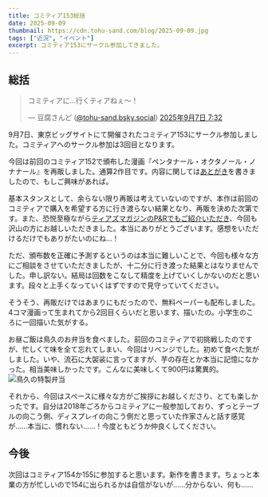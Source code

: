 ```yaml
---
title: コミティア153総括
date: 2025-09-09
thumbnail: https://cdn.tohu-sand.com/blog/2025-09-09.jpg
tags: ["近況", "イベント"]
excerpt: コミティア153にサークル参加してきました。
---
```

## 総括
<blockquote class="bluesky-embed" data-bluesky-uri="at://did:plc:zvnmkrwdc4j4nwsyquoadf7c/app.bsky.feed.post/3ly7a6he76s2r" data-bluesky-cid="bafyreidjcwew2jrjxahm4sfeiuawwc6olbmnwudr2seex65dk7lsb7y3uq" data-bluesky-embed-color-mode="system"><p lang="ja">コミティアに…行くティアねぇ〜！</p>&mdash; 豆腐さんど (<a href="https://bsky.app/profile/did:plc:zvnmkrwdc4j4nwsyquoadf7c?ref_src=embed">@tohu-sand.bsky.social</a>) <a href="https://bsky.app/profile/did:plc:zvnmkrwdc4j4nwsyquoadf7c/post/3ly7a6he76s2r?ref_src=embed">2025年9月7日 7:32</a></blockquote><script async src="https://embed.bsky.app/static/embed.js" charset="utf-8"></script>
9月7日、東京ビッグサイトにて開催されたコミティア153にサークル参加しました。コミティアへのサークル参加は3回目となります。

今回は前回のコミティア152で頒布した漫画『ペンタナール・オクタノール・ノナナール』を再販しました。通算2作目です。内容に関しては[あとがき](https://tohu-sand.com/blog/2025-09-07/)を書きましたので、もしご興味があれば。

基本スタンスとして、余らない限り再販は考えていないのですが、本作は前回のコミティアで購入を希望する方に行き渡らない結果となり、再販を決めた次第です。また、恐悦至極ながら[ティアズマガジンのP&Rでもご紹介いただき](https://cdn.tohu-sand.com/blog/2025-09-09.jpg)、今回も沢山の方にお越しいただきました。本当にありがとうございます。感想をいただけるだけでもありがたいのにね…！

ただ、頒布数を正確に予測するというのは本当に難しいことで、今回も様々な方にご相談をさせていただきましたが、十二分に行き渡った結果とはなりませんでした。申し訳ない。結局は回数をこなして精度を上げていくしかないのだと思います。段々と上手くなっていくはずですので見守っていてください。

そうそう、再販だけではあまりにもだったので、無料ペーパーも配布しました。4コマ漫画って生まれてから2回目くらいだと思います、描いたの。小学生のころに一回描いた気がする。

お昼ご飯は鳥久のお弁当を食べました。前回のコミティアで初挑戦したのですが、忙しくて味を全て忘れてしまい、今回はリベンジでした。初めて食べた気がしました。いや、流石に大袈裟に言ってますが、芋の存在とか本当に記憶になかった。相当美味しかったです。こんなに美味しくて900円は驚異的。
![鳥久の特製弁当](https://cdn.tohu-sand.com/blog/2025-09-09_bento.jpg)

それから、今回はスペースに様々な方がご挨拶にお越しくださり、とても楽しかったです。自分は2018年ごろからコミティアに一般参加しており、ずっとテーブルの向こう側、ディスプレイの向こう側だと思っていた作家さんと話す感覚が……本当に、慣れない……！今度ともどうか仲良くしてください。

## 今後
次回はコミティア154か155に参加すると思います。新作を書きます。ちょっと本業の方が忙しいので154に出られるかは自信がないが……分からない、何も……
